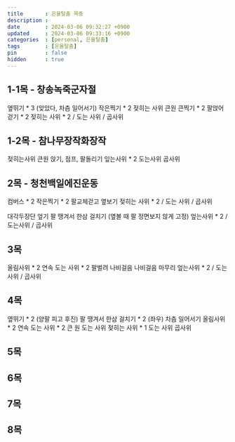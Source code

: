 ```yaml
---
title       : 은율탈춤 목중
description : 
date        : 2024-03-06 09:32:27 +0900
updated     : 2024-03-06 09:33:16 +0900
categories  : [personal, 은율탈춤]
tags        : [은율탈춤]
pin         : false
hidden      : true
---
```


## 1-1목 - 창송녹죽군자절
옆뛰기 * 3 (앚았다, 차츰 일어서기)
작은찍기 * 2
젖히는 사위 큰원
큰찍기 * 2
팔얹어 걷기 * 2
젖히는 사위 * 2 / 도는 사위 / 곱사위 

## 1-2목 - 참나무장작화장작
젖히는사위 큰원
앉기, 점프, 팔돌리기
잎는사위 * 2 도는사위 곱사위

## 2목 - 청천백일에진운동
컴버스 * 2
작은찍기 * 2
팔교체걷고 옆보기
젖히는 사위 * 2 / 도는 사위 / 곱사위

대각두장단 엎기
팔 땡겨서 한삼 걸치기 (옆볼 때 팔 정면보지 않게 고정)
엎는사위 * 2 / 도는사위 / 곱사위

## 3목
올림사위 * 2
연속 도는 사위 * 2
팔벌려 나비걸음
나비걸음 마무리
엎는사위 * 2 / 도는 사위 / 곱사위

## 4목
옆뛰기 * 2 (양팔 피고 후진)
팔 땡겨서 한삼 걸치기 * 2 (좌우)
차츰 일어서기
올림사위 * 2
연속 도는 사위 * 2
큰 원 도는 사위
젖히는 사위 * 1
도는 사위 곱사위

## 5목

## 6목

## 7목

## 8목